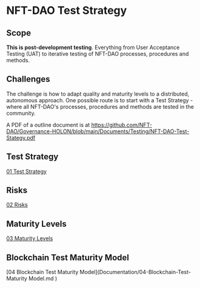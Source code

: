 # NFT-DAO Test Strategy

## Scope

**This is post-development testing**. Everything from User Acceptance Testing (UAT) to iterative testing of NFT-DAO processes, procedures and methods. 

## Challenges

The challenge is how to adapt quality and maturity levels to a distributed, autonomous approach. One possible route is to start with a Test Strategy - where all NFT-DAO's processes, procedures and methods are tested in the community.

A PDF of a outline document is at https://github.com/NFT-DAO/Governance-HOLON/blob/main/Documents/Testing/NFT-DAO-Test-Stategy.pdf

## Test Strategy

[01 Test Strategy](Documentation/01-Test-Strategy.md)

## Risks

[02 Risks](Documentation/02-Risks.md )

## Maturity Levels

[03 Maturity Levels](Documentation/03-Maturity-Levels.md )

## Blockchain Test Maturity Model

[04 Blockchain Test Maturity Model](Documentation/04-Blockchain-Test-Maturity Model.md )


